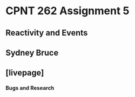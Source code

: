 # CPNT 262 Assignment 5
## Reactivity and Events
## Sydney Bruce
## [livepage]

#### Bugs and Research 
